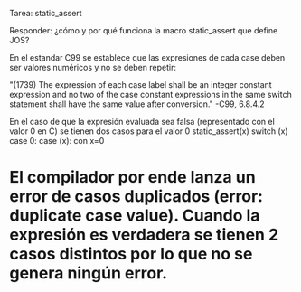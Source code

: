 
Tarea: static_assert

Responder: ¿cómo y por qué funciona la macro static_assert que define JOS?

En el estandar C99 se establece que las expresiones de cada case deben ser valores numéricos y no se deben repetir:

"(1739) The expression of each case label shall be an integer constant expression and no two of the case constant expressions in the same switch statement shall have the same value after conversion." -C99, 6.8.4.2

En el caso de que la expresión evaluada sea falsa (representado con el valor 0 en C) se tienen dos casos para el valor 0
static_assert(x)	switch (x) case 0: case (x):     con x=0

El compilador por ende lanza un error de casos duplicados (error: duplicate case value). Cuando la expresión es verdadera se tienen 2 casos distintos por lo que no se genera ningún error.
=================================================================
